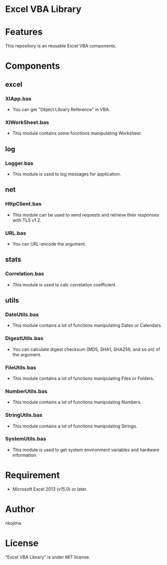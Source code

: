 # Excel VBA Library

# Features

This repository is an reusable Excel VBA components.

# Components

## excel

### XlApp.bas

- You can get "Object Library Reference" in VBA.

### XlWorkSheet.bas

- This module contains some functions manipulating Worksheet.

## log

### Logger.bas

- This module is used to log messages for application.

## net

### HttpClient.bas

- This module can be used to send requests and retrieve their responses with TLS v1.2.

### URL.bas

- You can URL-encode the argument.

## stats

### Correlation.bas

- This module is used to calc correlation coefficient.

## utils

### DateUtils.bas

- This module contains a lot of functions manipulating Dates or Calendars.

### DigestUtils.bas

- You can calculate digest checksum (MD5, SHA1, SHA256, and so on) of the argument.

### FileUtils.bas

- This module contains a lot of functions manipulating Files or Folders.

### NumberUtils.bas

- This module contains a lot of functions manipulating Numbers.

### StringUtils.bas

- This module contains a lot of functions manipulating Strings.

### SystemUtils.bas

- This module is used to get system environment variables and hardware information.

# Requirement

- Microsoft Excel 2013 (v15.0) or later.

# Author

nkojima

# License

"Excel VBA Library" is under MIT license.